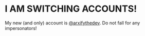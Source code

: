 # I AM SWITCHING ACCOUNTS!
My new (and only) account is [@arxifythedev](https://github.com/arxifythedev). Do not fall for any impersonators!
